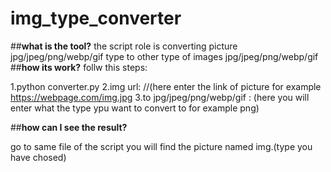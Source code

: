 # img_type_converter
##__what is the tool?__
the script role is converting picture jpg/jpeg/png/webp/gif type to other type of images jpg/jpeg/png/webp/gif
##__how its work?__
follw this steps:

1.python converter.py
2.img url: //(here enter the link of picture for example https://webpage.com/img.jpg
3.to jpg/jpeg/png/webp/gif : (here you will enter what the type ypu want to convert to for example png)

##__how can I see the result?__

go to same file of the script you will find the picture named img.(type you have chosed)
